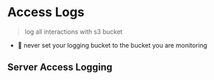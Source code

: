 # Access Logs

> log all interactions with s3 bucket

- 🚨 never set your logging bucket to the bucket you are monitoring

## Server Access Logging
